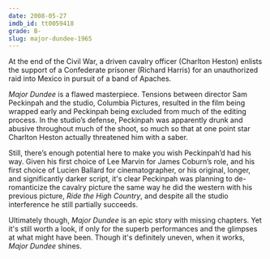 ```yaml
---
date: 2008-05-27
imdb_id: tt0059418
grade: B-
slug: major-dundee-1965
---
```


At the end of the Civil War, a driven cavalry officer (Charlton Heston) enlists the support of a Confederate prisoner (Richard Harris) for an unauthorized raid into Mexico in pursuit of a band of Apaches.

_Major Dundee_ is a flawed masterpiece. Tensions between director Sam Peckinpah and the studio, Columbia Pictures, resulted in the film being wrapped early and Peckinpah being excluded from much of the editing process. In the studio’s defense, Peckinpah was apparently drunk and abusive throughout much of the shoot, so much so that at one point star Charlton Heston actually threatened him with a saber.

Still, there’s enough potential here to make you wish Peckinpah’d had his way. Given his first choice of Lee Marvin for James Coburn’s role, and his first choice of Lucien Ballard for cinematographer, or his original, longer, and significantly darker script, it's clear Peckinpah was planning to de-romanticize the cavalry picture the same way he did the western with his previous picture, <span data-imdb-id="tt0056412">_Ride the High Country_</span>, and despite all the studio interference he still partially succeeds.

Ultimately though, _Major Dundee_ is an epic story with missing chapters. Yet it's still worth a look, if only for the superb performances and the glimpses at what might have been. Though it's definitely uneven, when it works, _Major Dundee_ shines.
